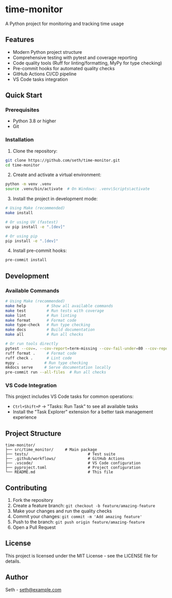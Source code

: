 # time-monitor

A Python project for monitoring and tracking time usage

## Features

- Modern Python project structure
- Comprehensive testing with pytest and coverage reporting
- Code quality tools (Ruff for linting/formatting, MyPy for type checking)
- Pre-commit hooks for automated quality checks
- GitHub Actions CI/CD pipeline
- VS Code tasks integration

## Quick Start

### Prerequisites

- Python 3.8 or higher
- Git

### Installation

1. Clone the repository:

```bash
git clone https://github.com/seth/time-monitor.git
cd time-monitor
```

2. Create and activate a virtual environment:

```bash
python -m venv .venv
source .venv/bin/activate  # On Windows: .venv\Scripts\activate
```

3. Install the project in development mode:

```bash
# Using Make (recommended)
make install

# Or using UV (fastest)
uv pip install -e ".[dev]"

# Or using pip
pip install -e ".[dev]"
```

4. Install pre-commit hooks:

```bash
pre-commit install
```

## Development

### Available Commands

```bash
# Using Make (recommended)
make help         # Show all available commands
make test         # Run tests with coverage
make lint         # Run linting
make format       # Format code
make type-check   # Run type checking
make docs         # Build documentation
make all          # Run all checks

# Or run tools directly
pytest --cov=. --cov-report=term-missing --cov-fail-under=80 --cov-report=html
ruff format .     # Format code
ruff check .      # Lint code
mypy .           # Run type checking
mkdocs serve     # Serve documentation locally
pre-commit run --all-files  # Run all checks
```

### VS Code Integration

This project includes VS Code tasks for common operations:

- `Ctrl+Shift+P` -> "Tasks: Run Task" to see all available tasks
- Install the "Task Explorer" extension for a better task management experience

## Project Structure

```
time-monitor/
├── src/time_monitor/     # Main package
├── tests/                          # Test suite
├── .github/workflows/              # GitHub Actions
├── .vscode/                        # VS Code configuration
├── pyproject.toml                  # Project configuration
└── README.md                       # This file
```

## Contributing

1. Fork the repository
1. Create a feature branch: `git checkout -b feature/amazing-feature`
1. Make your changes and run the quality checks
1. Commit your changes: `git commit -m 'Add amazing feature'`
1. Push to the branch: `git push origin feature/amazing-feature`
1. Open a Pull Request

## License

This project is licensed under the MIT License - see the LICENSE file for details.

## Author

Seth - seth@example.com
